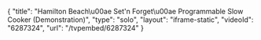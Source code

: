 {
    "title": "Hamilton Beach\u00ae Set'n Forget\u00ae Programmable Slow Cooker (Demonstration)",
    "type": "solo",
    "layout": "iframe-static",
    "videoId": "6287324",
    "url": "\/tvpembed\/6287324"
}